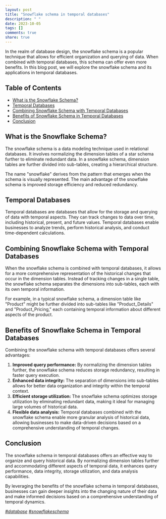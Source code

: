 ```yaml
---
layout: post
title: "Snowflake schema in temporal databases"
description: " "
date: 2023-10-05
tags: []
comments: true
share: true
---
```


In the realm of database design, the snowflake schema is a popular technique that allows for efficient organization and querying of data. When combined with temporal databases, this schema can offer even more benefits. In this blog post, we will explore the snowflake schema and its applications in temporal databases.

## Table of Contents
- [What is the Snowflake Schema?](#what-is-the-snowflake-schema)
- [Temporal Databases](#temporal-databases)
- [Combining Snowflake Schema with Temporal Databases](#combining-snowflake-schema-with-temporal-databases)
- [Benefits of Snowflake Schema in Temporal Databases](#benefits-of-snowflake-schema-in-temporal-databases)
- [Conclusion](#conclusion)

## What is the Snowflake Schema?
The snowflake schema is a data modeling technique used in relational databases. It involves normalizing the dimension tables of a star schema further to eliminate redundant data. In a snowflake schema, dimension tables are further divided into sub-tables, creating a hierarchical structure. 

The name "snowflake" derives from the pattern that emerges when the schema is visually represented. The main advantage of the snowflake schema is improved storage efficiency and reduced redundancy.

## Temporal Databases
Temporal databases are databases that allow for the storage and querying of data with temporal aspects. They can track changes to data over time, including historical, present, and future values. Temporal databases enable businesses to analyze trends, perform historical analysis, and conduct time-dependent calculations.

## Combining Snowflake Schema with Temporal Databases
When the snowflake schema is combined with temporal databases, it allows for a more comprehensive representation of the historical changes that occur in the dimension tables. Instead of tracking changes in a single table, the snowflake schema separates the dimensions into sub-tables, each with its own temporal information.

For example, in a typical snowflake schema, a dimension table like "Product" might be further divided into sub-tables like "Product_Details" and "Product_Pricing," each containing temporal information about different aspects of the product.

## Benefits of Snowflake Schema in Temporal Databases
Combining the snowflake schema with temporal databases offers several advantages:

1. **Improved query performance:** By normalizing the dimension tables further, the snowflake schema reduces storage redundancy, resulting in faster query execution.
2. **Enhanced data integrity:** The separation of dimensions into sub-tables allows for better data organization and integrity within the temporal context.
3. **Efficient storage utilization:** The snowflake schema optimizes storage utilization by eliminating redundant data, making it ideal for managing large volumes of historical data.
4. **Flexible data analysis:** Temporal databases combined with the snowflake schema enable more granular analysis of historical data, allowing businesses to make data-driven decisions based on a comprehensive understanding of temporal changes.

## Conclusion
The snowflake schema in temporal databases offers an effective way to organize and query historical data. By normalizing dimension tables further and accommodating different aspects of temporal data, it enhances query performance, data integrity, storage utilization, and data analysis capabilities.

By leveraging the benefits of the snowflake schema in temporal databases, businesses can gain deeper insights into the changing nature of their data and make informed decisions based on a comprehensive understanding of temporal dynamics.

_[#database](#database) [#snowflakeschema](#snowflakeschema)_